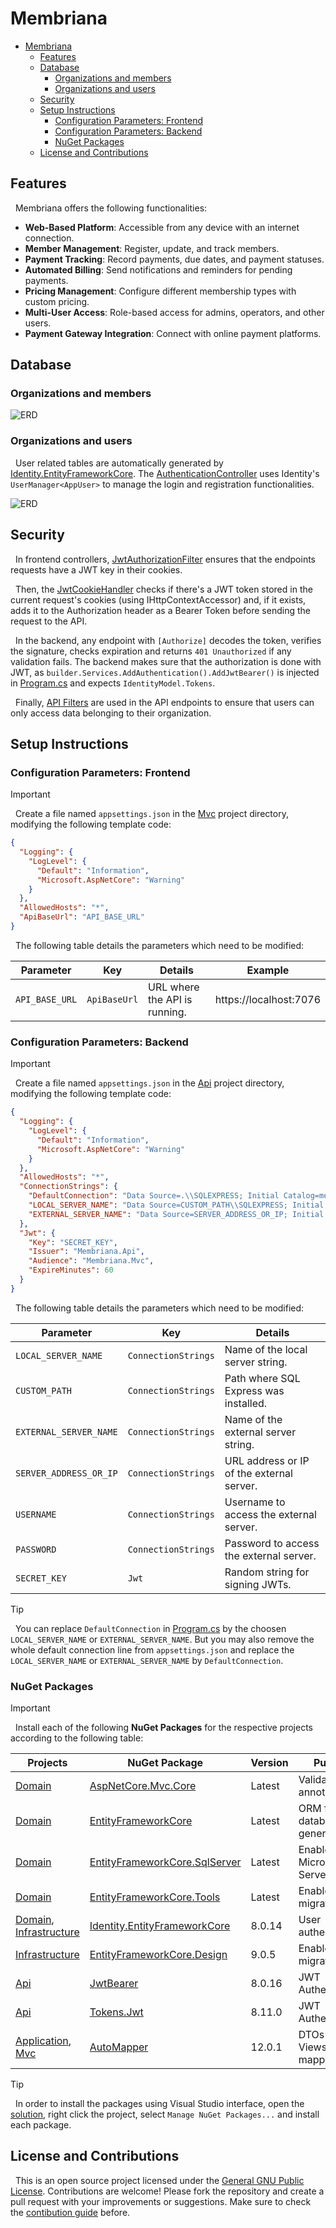# Membriana

- [Membriana](#membriana)
  - [Features](#features)
  - [Database](#database)
    - [Organizations and members](#organizations-and-members)
    - [Organizations and users](#organizations-and-users)
  - [Security](#security)
  - [Setup Instructions](#setup-instructions)
    - [Configuration Parameters: Frontend](#configuration-parameters-frontend)
    - [Configuration Parameters: Backend](#configuration-parameters-backend)
    - [NuGet Packages](#nuget-packages)
  - [License and Contributions](#license-and-contributions)

## Features

&nbsp;
Membriana offers the following functionalities:
- **Web-Based Platform**: Accessible from any device with an internet connection.
- **Member Management**: Register, update, and track members.
- **Payment Tracking**: Record payments, due dates, and payment statuses.
- **Automated Billing**: Send notifications and reminders for pending payments.
- **Pricing Management**: Configure different membership types with custom pricing.
- **Multi-User Access**: Role-based access for admins, operators, and other users.
- **Payment Gateway Integration**: Connect with online payment platforms.

## Database

### Organizations and members

![ERD](https://i.imgur.com/fAL0oJb.png)

### Organizations and users

&nbsp;
User related tables are automatically generated by [Identity.EntityFrameworkCore](https://www.nuget.org/packages/Microsoft.AspNetCore.Identity.EntityFrameworkCore/).
The [AuthenticationController](./src/Api/Controllers/AuthenticationController.cs) uses Identity's `UserManager<AppUser>` to manage the login and registration functionalities.

![ERD](https://i.imgur.com/bG4gXEL.png)

## Security

&nbsp;
In frontend controllers, [JwtAuthorizationFilter](./src/Mvc/Filters/JwtAuthorizationFilter.cs) ensures that the endpoints requests have a JWT key in their cookies.

&nbsp;
Then, the [JwtCookieHandler](./src/Mvc/Services/Handlers/JwtCookieHandler.cs) checks if there's a JWT token stored in the current request's cookies (using IHttpContextAccessor) and, if it exists, adds it to the Authorization header as a Bearer Token before sending the request to the API.

&nbsp;
In the backend, any endpoint with `[Authorize]` decodes the token, verifies the signature, checks expiration and returns `401 Unauthorized` if any validation fails.
The backend makes sure that the authorization is done with JWT, as `builder.Services.AddAuthentication().AddJwtBearer()` is injected in [Program.cs](./src/Api/Program.cs) and expects `IdentityModel.Tokens`.

&nbsp;
Finally, [API Filters](./src/Api/Filters/) are used in the API endpoints to ensure that users can only access data belonging to their organization.

## Setup Instructions

### Configuration Parameters: Frontend

> [!IMPORTANT]
&nbsp;
Create a file named `appsettings.json` in the [Mvc](./src/Mvc/) project directory, modifying the following template code:

```json
{
  "Logging": {
    "LogLevel": {
      "Default": "Information",
      "Microsoft.AspNetCore": "Warning"
    }
  },
  "AllowedHosts": "*",
  "ApiBaseUrl": "API_BASE_URL"
}
```

&nbsp;
The following table details the parameters which need to be modified:

| Parameter | Key | Details | Example |
|-|-|-|-|
| `API_BASE_URL` | `ApiBaseUrl` | URL where the API is running. | https://localhost:7076 |

### Configuration Parameters: Backend

> [!IMPORTANT]
&nbsp;
Create a file named `appsettings.json` in the [Api](./src/Api/) project directory, modifying the following template code:

```json
{
  "Logging": {
    "LogLevel": {
      "Default": "Information",
      "Microsoft.AspNetCore": "Warning"
    }
  },
  "AllowedHosts": "*",
  "ConnectionStrings": {
    "DefaultConnection": "Data Source=.\\SQLEXPRESS; Initial Catalog=membriana_db; Integrated Security=True",
    "LOCAL_SERVER_NAME": "Data Source=CUSTOM_PATH\\SQLEXPRESS; Initial Catalog=membriana_db; Integrated Security=True",
    "EXTERNAL_SERVER_NAME": "Data Source=SERVER_ADDRESS_OR_IP; Initial Catalog=membriana_db; User ID=USERNAME; Password=PASSWORD; Connect Timeout=30; TrustServerCertificate=True;"
  },
  "Jwt": {
    "Key": "SECRET_KEY",
    "Issuer": "Membriana.Api",
    "Audience": "Membriana.Mvc",
    "ExpireMinutes": 60
  }
}
```

&nbsp;
The following table details the parameters which need to be modified:

| Parameter | Key | Details |
|-|-|-|
| `LOCAL_SERVER_NAME` | `ConnectionStrings` | Name of the local server string. |
| `CUSTOM_PATH` | `ConnectionStrings` | Path where SQL Express was installed. |
| `EXTERNAL_SERVER_NAME` | `ConnectionStrings` | Name of the external server string. |
| `SERVER_ADDRESS_OR_IP` | `ConnectionStrings` | URL address or IP of the external server. |
| `USERNAME` | `ConnectionStrings` | Username to access the external server. |
| `PASSWORD` | `ConnectionStrings` | Password to access the external server. |
| `SECRET_KEY` | `Jwt` | Random string for signing JWTs. |

> [!TIP]
&nbsp;
You can replace `DefaultConnection` in [Program.cs](./src/Mvc/Program.cs) by the choosen `LOCAL_SERVER_NAME` or `EXTERNAL_SERVER_NAME`. But you may also remove the whole default connection line from `appsettings.json` and replace the `LOCAL_SERVER_NAME` or `EXTERNAL_SERVER_NAME` by `DefaultConnection`.

### NuGet Packages

> [!IMPORTANT]
&nbsp;
Install each of the following **NuGet Packages** for the respective projects according to the following table:

| Projects | NuGet Package | Version | Purpose |
|-|-|-|-|
| [Domain](./src/Domain/) | [AspNetCore.Mvc.Core](https://www.nuget.org/packages/Microsoft.AspNetCore.Mvc.Core/) | Latest | ValidateNever annotation. |
| [Domain](./src/Domain/) | [EntityFrameworkCore](https://www.nuget.org/packages/Microsoft.EntityFrameworkCore/) | Latest | ORM for database generation. |
| [Domain](./src/Domain/) | [EntityFrameworkCore.SqlServer](https://www.nuget.org/packages/Microsoft.EntityFrameworkCore.SqlServer/) | Latest | Enables Microsoft SQL Server. |
| [Domain](./src/Domain/) | [EntityFrameworkCore.Tools](https://www.nuget.org/packages/Microsoft.EntityFrameworkCore.Tools/) | Latest | Enables migrations. |
| [Domain](./src/Domain/), [Infrastructure](./src/Infrastructure/) | [Identity.EntityFrameworkCore](https://www.nuget.org/packages/Microsoft.AspNetCore.Identity.EntityFrameworkCore/) | 8.0.14 | User authentication. |
| [Infrastructure](./src/Infrastructure/) | [EntityFrameworkCore.Design](https://www.nuget.org/packages/Microsoft.EntityFrameworkCore.Design/) | 9.0.5 | Enables migrations. |
| [Api](./src/Api/) | [JwtBearer](https://www.nuget.org/packages/Microsoft.AspNetCore.Authentication.JwtBearer/) | 8.0.16 | JWT Authentication. |
| [Api](./src/Api/) | [Tokens.Jwt](https://www.nuget.org/packages/System.IdentityModel.Tokens.Jwt) | 8.11.0 | JWT Authentication. |
| [Application](./src/Application/), [Mvc](./src/Mvc/) | [AutoMapper](https://www.nuget.org/packages/AutoMapper.Extensions.Microsoft.DependencyInjection/) | 12.0.1 | DTOs and Views mapping. |

>[!TIP]
&nbsp;
In order to install the packages using Visual Studio interface, open the [solution](./src/Membriana.sln), right click the project, select `Manage NuGet Packages...` and install each package.

## License and Contributions

&nbsp;
This is an open source project licensed under the [General GNU Public License](./LICENSE).
Contributions are welcome! Please fork the repository and create a pull request with your improvements or suggestions.
Make sure to check the [contibution guide](./CONTRIBUTING.md) before.